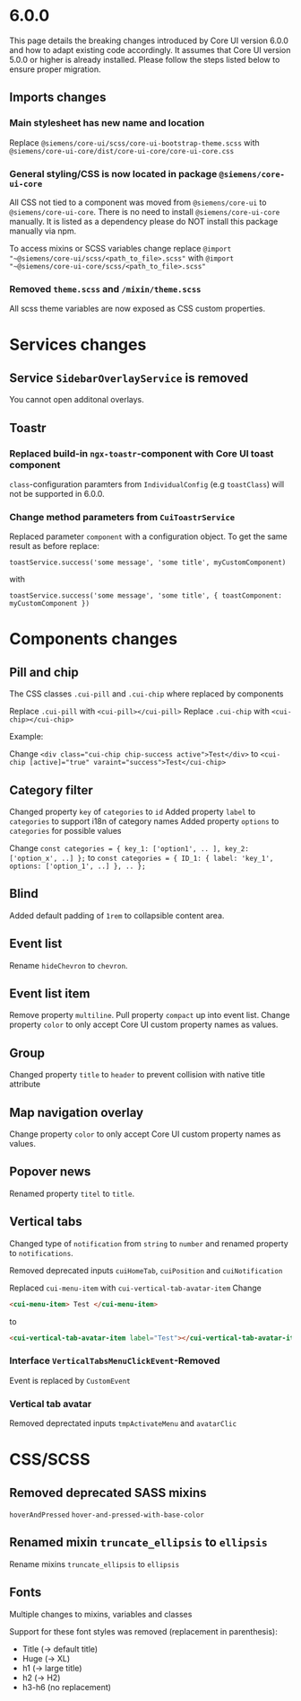 # 6.0.0

This page details the breaking changes introduced by Core UI version 6.0.0 and how to adapt existing code accordingly.
It assumes that Core UI version 5.0.0 or higher is already installed.
Please follow the steps listed below to ensure proper migration.

## Imports changes

### Main stylesheet has new name and location

Replace `@siemens/core-ui/scss/core-ui-bootstrap-theme.scss`
with `@siemens/core-ui-core/dist/core-ui-core/core-ui-core.css`

### General styling/CSS is now located in package `@siemens/core-ui-core`

All CSS not tied to a component was moved from `@siemens/core-ui` to `@siemens/core-ui-core`.
There is no need to install `@siemens/core-ui-core` manually. It is listed as a dependency please do NOT install this package manually via npm.

To access mixins or SCSS variables change replace
`@import "~@siemens/core-ui/scss/<path_to_file>.scss"`
with `@import "~@siemens/core-ui-core/scss/<path_to_file>.scss"`

### Removed `theme.scss` and `/mixin/theme.scss`

All scss theme variables are now exposed as CSS custom properties.

# Services changes

## Service `SidebarOverlayService` is removed

You cannot open additonal overlays.

## Toastr

### Replaced build-in `ngx-toastr`-component with Core UI toast component

`class`-configuration paramters from `IndividualConfig` (e.g `toastClass`) will not be supported in 6.0.0.

### Change method parameters from `CuiToastrService`

Replaced parameter `component` with a configuration object.
To get the same result as before replace:

`toastService.success('some message', 'some title', myCustomComponent)`

with

`toastService.success('some message', 'some title', { toastComponent: myCustomComponent })`

# Components changes

## Pill and chip

The CSS classes `.cui-pill` and `.cui-chip` where replaced by components

Replace `.cui-pill` with `<cui-pill></cui-pill>`
Replace `.cui-chip` with `<cui-chip></cui-chip>`

Example:

Change `<div class="cui-chip chip-success active">Test</div>` to `<cui-chip [active]="true" varaint="success">Test</cui-chip>`

## Category filter

Changed property `key` of `categories` to `id`
Added property `label` to `categories` to support i18n of category names
Added property `options` to `categories` for possible values

Change `const categories = { key_1: ['option1', .. ], key_2: ['option_x', ..] };` to `const categories = { ID_1: { label: 'key_1', options: ['option_1', ..] }, .. };`

## Blind

Added default padding of `1rem` to collapsible content area.

## Event list

Rename `hideChevron` to `chevron`.

## Event list item

Remove property `multiline`.
Pull property `compact` up into event list.
Change property `color` to only accept Core UI custom property names as values.

## Group

Changed property `title` to `header` to prevent collision with native title attribute

## Map navigation overlay

Change property `color` to only accept Core UI custom property names as values.

## Popover news

Renamed property `titel` to `title`.

## Vertical tabs

Changed type of `notification` from `string` to `number` and renamed property to `notifications`.

Removed deprecated inputs `cuiHomeTab`, `cuiPosition` and `cuiNotification`

Replaced `cui-menu-item` with `cui-vertical-tab-avatar-item`
Change

```html
<cui-menu-item> Test </cui-menu-item>
```

to

```html
<cui-vertical-tab-avatar-item label="Test"></cui-vertical-tab-avatar-item>
```

### Interface `VerticalTabsMenuClickEvent`-Removed

Event is replaced by `CustomEvent`

### Vertical tab avatar

Removed deprectated inputs `tmpActivateMenu` and `avatarClic`

# CSS/SCSS

## Removed deprecated SASS mixins

`hoverAndPressed`
`hover-and-pressed-with-base-color`

## Renamed mixin `truncate_ellipsis` to `ellipsis`

Rename mixins `truncate_ellipsis` to `ellipsis`

## Fonts

Multiple changes to mixins, variables and classes

Support for these font styles was removed (replacement in parenthesis):

- Title (-> default title)
- Huge (-> XL)
- h1 (-> large title)
- h2 (-> H2)
- h3-h6 (no replacement)
